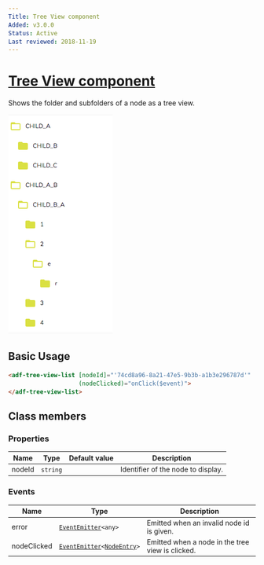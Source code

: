 ```yaml
---
Title: Tree View component
Added: v3.0.0
Status: Active
Last reviewed: 2018-11-19
---
```


# [Tree View component](../../../lib/content-services/src/lib/tree-view/components/tree-view.component.ts "Defined in tree-view.component.ts")

Shows the folder and subfolders of a node as a tree view.

![TreeView component screenshot](../../docassets/images/tree-view.png)

## Basic Usage

```html
<adf-tree-view-list [nodeId]="'74cd8a96-8a21-47e5-9b3b-a1b3e296787d'" 
                    (nodeClicked)="onClick($event)">
</adf-tree-view-list>
```

## Class members

### Properties

| Name   | Type     | Default value | Description                        |
| ------ | -------- | ------------- | ---------------------------------- |
| nodeId | `string` |               | Identifier of the node to display. |

### Events

| Name        | Type                                                                                                                                                                                | Description                                      |
| ----------- | ----------------------------------------------------------------------------------------------------------------------------------------------------------------------------------- | ------------------------------------------------ |
| error       | [`EventEmitter`](https://angular.io/api/core/EventEmitter)`<any>`                                                                                                                   | Emitted when an invalid node id is given.        |
| nodeClicked | [`EventEmitter`](https://angular.io/api/core/EventEmitter)`<`[`NodeEntry`](https://github.com/Alfresco/alfresco-js-api/blob/master/src/alfresco-core-rest-api/docs/NodeEntry.md)`>` | Emitted when a node in the tree view is clicked. |
